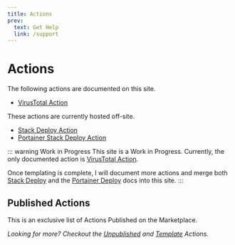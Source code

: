 ```yaml
---
title: Actions
prev:
  text: Get Help
  link: /support
---
```


# Actions

The following actions are documented on this site.

- [VirusTotal Action](./virustotal/index.md)

These actions are currently hosted off-site.

- [Stack Deploy Action](https://docker-deploy.cssnr.com/)
- [Portainer Stack Deploy Action](https://portainer-deploy.cssnr.com/)

::: warning Work in Progress
This site is a Work in Progress.
Currently, the only documented action is [VirusTotal Action](./virustotal/index.md).

Once templating is complete, I will document more actions and merge both
[Stack Deploy](https://docker-deploy.cssnr.com/) and the [Portainer Deploy](https://portainer-deploy.cssnr.com/)
docs into this site.
:::

## Published Actions

This is an exclusive list of Actions Published on the Marketplace.

<GitHubTable title="Published" :repos="actions.published" />

_Looking for more? Checkout the [Unpublished](development.md#unpublished-actions) and [Template](development.md#template-actions) Actions._

<!--suppress ES6UnusedImports -->
<script setup>
import actions from '../.vitepress/scripts/actions.js'
</script>

